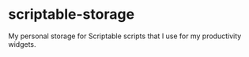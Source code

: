 # scriptable-storage
My personal storage for Scriptable scripts that I use for my productivity widgets.
